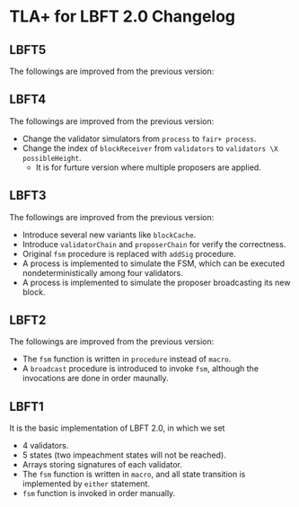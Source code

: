 # TLA+ for LBFT 2.0 Changelog

## LBFT5

The followings are improved from the previous version:


## LBFT4

The followings are improved from the previous version:

* Change the validator simulators from ``process`` to ``fair+ process``.
* Change the index of ``blockReceiver`` from ``validators`` to ``validators \X possibleHeight``.
	* It is for furture version where multiple proposers are applied.

## LBFT3

The followings are improved from the previous version:

* Introduce several new variants like ``blockCache``.
* Introduce ``validatorChain`` and ``proposerChain`` for verify the correctness.
* Original ``fsm`` procedure is replaced with ``addSig`` procedure.
* A process is implemented to simulate the FSM, which can be executed nondeterministically among four validators.
* A process is implemented to simulate the proposer broadcasting its new block.

## LBFT2

The followings are improved from the previous version:

* The ``fsm`` function is written in ``procedure`` instead of ``macro``.
* A ``broadcast`` procedure is introduced to invoke ``fsm``, although the invocations are done in order maunally. 

## LBFT1

It is the basic implementation of LBFT 2.0, in which we set 

* 4 validators.
* 5 states (two impeachment states will not be reached).
* Arrays storing signatures of each validator.
* The ``fsm`` function is written in ``macro``, and all state transition is implemented by ``either`` statement.
* ``fsm`` function is invoked in order manually.
